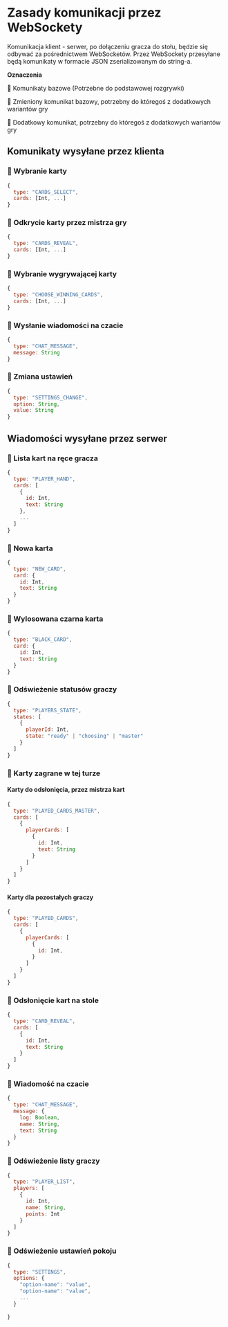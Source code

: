 # Zasady komunikacji przez WebSockety


Komunikacja klient - serwer, po dołączeniu gracza do stołu, będzie się odbywać za pośrednictwem WebSocketów. Przez WebSockety przesyłane będą komunikaty w formacie JSON zserializowanym do string-a.

__Oznaczenia__

&#x1F4D8; Komunikaty bazowe (Potrzebne do podstawowej rozgrywki)

&#x1F4D7; Zmieniony komunikat bazowy, potrzebny do któregoś z dodatkowych wariantów gry

&#x1F4D9; Dodatkowy komunikat, potrzebny do któregoś z dodatkowych wariantów gry

## Komunikaty wysyłane przez klienta

### &#x1F4D8; Wybranie karty

```js
{
  type: "CARDS_SELECT",
  cards: [Int, ...]
}
```
### &#x1F4D8; Odkrycie karty przez mistrza gry

```js
{
  type: "CARDS_REVEAL",
  cards: [Int, ...]
}
```

### &#x1F4D8; Wybranie wygrywającej karty

```js
{
  type: "CHOOSE_WINNING_CARDS",
  cards: [Int, ...]
}
```

### &#x1F4D8; Wysłanie wiadomości na czacie

```js
{
  type: "CHAT_MESSAGE",
  message: String
}
```

### &#x1F4D8; Zmiana ustawień

```js
{
  type: "SETTINGS_CHANGE",
  option: String,
  value: String
}
```



## Wiadomości wysyłane przez serwer

### &#x1F4D8; Lista kart na ręce gracza

```js
{
  type: "PLAYER_HAND",
  cards: [
    {
      id: Int,
      text: String
    }, 
    ...
  ]
}
```

### &#x1F4D8; Nowa karta
```js
{
  type: "NEW_CARD",
  card: {
    id: Int,
    text: String
  }
}
```

### &#x1F4D8; Wylosowana czarna karta

```js
{
  type: "BLACK_CARD",
  card: {
    id: Int,
    text: String
  }
}
```

### &#x1F4D8; Odświeżenie statusów graczy
```js
{
  type: "PLAYERS_STATE",
  states: [
    {
      playerId: Int,
      state: "ready" | "choosing" | "master"
    }
  ]
}
```
### &#x1F4D8; Karty zagrane w tej turze
#### Karty do odsłonięcia, przez mistrza kart
```js
{
  type: "PLAYED_CARDS_MASTER",
  cards: [
    {
      playerCards: [
        {
          id: Int,
          text: String
        }
      ]
    }
  ]
}
```
#### Karty dla pozostałych graczy
```js
{
  type: "PLAYED_CARDS",
  cards: [
    {
      playerCards: [
        {
          id: Int,
        }
      ]
    }
  ]
}
```
### &#x1F4D8; Odsłonięcie kart na stole
```js
{
  type: "CARD_REVEAL",
  cards: [
    {
      id: Int,
      text: String
    }
  ]
}
```

### &#x1F4D8; Wiadomość na czacie

```js
{
  type: "CHAT_MESSAGE",
  message: {
    log: Boolean,
    name: String,
    text: String
  }
}
```

### &#x1F4D8; Odświeżenie listy graczy

```js
{
  type: "PLAYER_LIST",
  players: [
    {
      id: Int,
      name: String,
      points: Int
    }
  ]
}
```

### &#x1F4D8; Odświeżenie ustawień pokoju

```js
{
  type: "SETTINGS",
  options: {
    "option-name": "value",
    "option-name": "value",
    ...
  }
  
}
```


